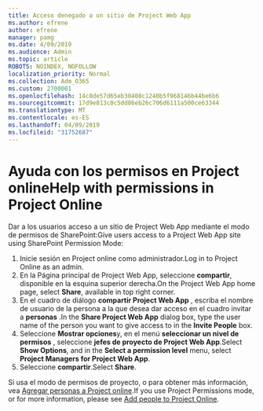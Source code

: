 ```yaml
---
title: Acceso denegado a un sitio de Project Web App
ms.author: efrene
author: efrene
manager: pamg
ms.date: 4/09/2019
ms.audience: Admin
ms.topic: article
ROBOTS: NOINDEX, NOFOLLOW
localization_priority: Normal
ms.collection: Adm_O365
ms.custom: 2700001
ms.openlocfilehash: 14c8de57d65eb30408c1240b5f968146b44be6b6
ms.sourcegitcommit: 17d9e813c0c5dd86eb26c706d6111a500ce63344
ms.translationtype: MT
ms.contentlocale: es-ES
ms.lasthandoff: 04/09/2019
ms.locfileid: "31752687"
---
```

# <a name="help-with-permissions-in-project-online"></a><span data-ttu-id="af5aa-102">Ayuda con los permisos en Project online</span><span class="sxs-lookup"><span data-stu-id="af5aa-102">Help with permissions in Project Online</span></span>

<span data-ttu-id="af5aa-103">Dar a los usuarios acceso a un sitio de Project Web App mediante el modo de permisos de SharePoint:</span><span class="sxs-lookup"><span data-stu-id="af5aa-103">Give users access to a Project Web App site using SharePoint Permission Mode:</span></span>

1. <span data-ttu-id="af5aa-104">Inicie sesión en Project online como administrador.</span><span class="sxs-lookup"><span data-stu-id="af5aa-104">Log in to Project Online as an admin.</span></span>
2. <span data-ttu-id="af5aa-105">En la Página principal de Project Web App, seleccione **compartir**, disponible en la esquina superior derecha.</span><span class="sxs-lookup"><span data-stu-id="af5aa-105">On the Project Web App home page, select **Share**, available in top right corner.</span></span>
3. <span data-ttu-id="af5aa-106">En el cuadro de diálogo **compartir Project Web App** , escriba el nombre de usuario de la persona a la que desea dar acceso en el cuadro invitar a **personas** .</span><span class="sxs-lookup"><span data-stu-id="af5aa-106">In the **Share Project Web App** dialog box, type the user name of the person you want to give access to in the **Invite People** box.</span></span>
4. <span data-ttu-id="af5aa-107">Seleccione **Mostrar opciones**y, en el menú **seleccionar un nivel de permisos** , seleccione **jefes de proyecto de Project Web App**.</span><span class="sxs-lookup"><span data-stu-id="af5aa-107">Select **Show Options**, and in the **Select a permission level** menu, select **Project Managers for Project Web App**.</span></span>
5. <span data-ttu-id="af5aa-108">Seleccione **compartir**.</span><span class="sxs-lookup"><span data-stu-id="af5aa-108">Select **Share**.</span></span>

<span data-ttu-id="af5aa-109">Si usa el modo de permisos de proyecto, o para obtener más información, vea [Agregar personas a Project online](https://docs.microsoft.com/projectonline/step-2-add-people-to-project-online).</span><span class="sxs-lookup"><span data-stu-id="af5aa-109">If you use Project Permissions mode, or for more information, please see [Add people to Project Online](https://docs.microsoft.com/projectonline/step-2-add-people-to-project-online).</span></span>


  

